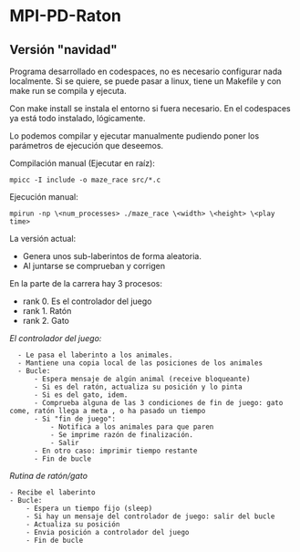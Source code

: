 # MPI-PD-Raton

## Versión "navidad"

Programa desarrollado en codespaces, no es necesario configurar nada localmente. Si se quiere, se puede pasar a linux, tiene un Makefile y con make run se compila y ejecuta.

Con make install se instala el entorno si fuera necesario. En el codespaces ya está todo instalado, lógicamente.

Lo podemos compilar y ejecutar manualmente pudiendo poner los parámetros de ejecución que deseemos.

Compilación manual (Ejecutar en raíz):

```
mpicc -I include -o maze_race src/*.c
```

Ejecución manual:

```
mpirun -np \<num_processes> ./maze_race \<width> \<height> \<play time>
```

La versión actual:

  
  - Genera unos sub-laberintos de forma aleatoria.
  - Al juntarse se comprueban y corrigen



En la parte de la carrera hay 3 procesos:
 - rank 0. Es el controlador del juego
 - rank 1. Ratón
 - rank 2. Gato

*El controlador del juego:*
```  
  - Le pasa el laberinto a los animales.
  - Mantiene una copia local de las posiciones de los animales
  - Bucle:
      - Espera mensaje de algún animal (receive bloqueante)
      - Si es del ratón, actualiza su posición y lo pinta
      - Si es del gato, idem.
      - Comprueba alguna de las 3 condiciones de fin de juego: gato come, ratón llega a meta , o ha pasado un tiempo
      - Si "fin de juego":
          - Notifica a los animales para que paren
          - Se imprime razón de finalización.
          - Salir  
      - En otro caso: imprimir tiempo restante
      - Fin de bucle 
```
*Rutina de ratón/gato*
``` 
- Recibe el laberinto
- Bucle:
    - Espera un tiempo fijo (sleep)
    - Si hay un mensaje del controlador de juego: salir del bucle
    - Actualiza su posición
    - Envia posición a controlador del juego
    - Fin de bucle
```

